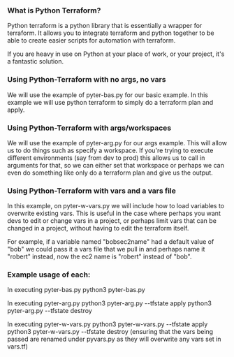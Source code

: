 ### What is Python Terraform?
Python terraform is a python library that is essentially a wrapper for terraform.
It allows you to integrate terraform and python together to be able to create easier
scripts for automation with terraform.

If you are heavy in use on Python at your place of work, or your project, it's a fantastic solution.

### Using Python-Terraform with no args, no vars

We will use the example of pyter-bas.py for our basic example.
In this example we will use python terraform to simply do a terraform plan and apply.

### Using Python-Terraform with args/workspaces

We will use the example of pyter-arg.py for our args example.
This will allow us to do things such as specify a workspace.
If you're trying to execute different environments (say from dev to prod)
this allows us to call in arguments for that, so we can either set that workspace
or perhaps we can even do something like only do a terraform plan and give us the output.

### Using Python-Terraform with vars and a vars file

In this example, on pyter-w-vars.py we will include how to load variables to overwrite existing vars.
This is useful in the case where perhaps you want devs to edit or change vars in a project, or perhaps
limit vars that can be changed in a project, without having to edit the terraform itself.

For example, if a variable named "bobsec2name" had a default value of "bob" we could pass it a
vars file that we pull in and perhaps name it "robert" instead, now the ec2 name is "robert" instead of "bob".

### Example usage of each:

In executing pyter-bas.py
python3 pyter-bas.py

In executing pyter-arg.py
python3 pyter-arg.py --tfstate apply
python3 pyter-arg.py --tfstate destroy

In executing pyter-w-vars.py
python3 pyter-w-vars.py --tfstate apply
python3 pyter-w-vars.py --tfstate destroy
(ensuring that the vars being passed are renamed under pyvars.py as they will overwrite any vars set in vars.tf)